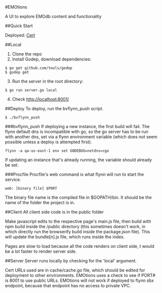 #EMOtions

A UI to explore EMOdb content and functionality

##Quick Start


Deployed:
[Cert](http://andeeliao.flynn-qa-us-east-1.nexus.bazaarvoice.com/)

##Local

1. Clone the repo
2. Install Godep, download dependencies:
```
$ go get github.com/tools/godep
$ godep get 
```
3. Run the server in the root directory:
```
$ go run server.go local
```
4. Check [http://localhost:8001/](http://localhost:8001/)


##Deploy
To deploy, run the bvflynn_push script.
```
$ ./bvflynn_push
```
###bvflynn_push
If deploying a new instance, the first build will fail. The flynn default dns is incompatible with go, so the go server has to be run with another dns, set via a flynn environment variable (which does not seem possible unless a deploy is attempted first).

```
flynn -a qa-us-east-1 env set GODEBUG=netdns=cgo
```

If updating an instance that's already running, the variable should already be set.

###Procfile 
Procfile's web command is what flynn will run to start the service. 
```
web: [binary file] $PORT
```
The binary file name is the compiled file in $GOPATH/bin. It should be the name of the folder the project is in. 


##Client 
All client side code is in the public folder

Make javascript edits to the respective page's main.js file, then build with npm build inside the /public directory (this sometimes doesn't work, in which directly run the browserify build inside the package.json file). This will update the bundle[n].js file, which runs inside the index. 

Pages are slow to load because all the code renders on client side, t would be a lot faster to render server side. 


##Server
Server runs locally by checking for the 'local' argument. 

Cert URLs used are in cache/cache.go file, which should be edited for deployment to other environments. EMOtions uses a check to see if PORT# is 8001 to use public URLs. EMOtions will not work if deployed to flynn sbx endpoint, because that endpoint has no access to private VPC. 